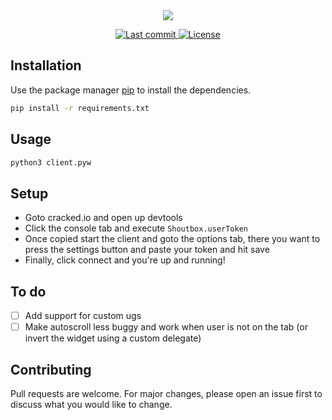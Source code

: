 <div align="center">
    <img src="https://i.imgur.com/cg4z5mQ.png"/>
    <p>
      <a href="https://github.com/iclapcheeks/Cracked.io-Shoutbox-Client/pulse">
        <img alt="Last commit" src="https://img.shields.io/github/last-commit/iclapcheeks/Cracked.io-Shoutbox-Client"/>
      </a>
      <a href="https://github.com/iclapcheeks/Cracked.io-Shoutbox-Client/blob/main/LICENSE">
        <img src="https://img.shields.io/github/license/iclapcheeks/Cracked.io-Shoutbox-Client?style=flat-square&logo=GNU&label=License" alt="License">
      </a>
    </p>
</div>

## Installation

Use the package manager [pip](https://pip.pypa.io/en/stable/) to install the dependencies.

```bash
pip install -r requirements.txt
```

## Usage

```bash
python3 client.pyw
```

## Setup

- Goto cracked.io and open up devtools
- Click the console tab and execute `Shoutbox.userToken`
- Once copied start the client and goto the options tab, there you want to press the settings button and paste your token and hit save
- Finally, click connect and you're up and running!

## To do

- [ ] Add support for custom ugs
- [ ] Make autoscroll less buggy and work when user is not on the tab (or invert the widget using a custom delegate)

## Contributing

Pull requests are welcome. For major changes, please open an issue first to discuss what you would like to change.
